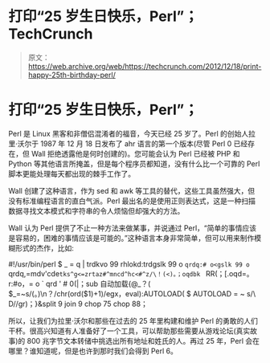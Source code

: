 # 打印“25 岁生日快乐，Perl”；TechCrunch

> 原文：<https://web.archive.org/web/https://techcrunch.com/2012/12/18/print-happy-25th-birthday-perl/>

# 打印“25 岁生日快乐，Perl”；

Perl 是 Linux 黑客和非僧侣混淆者的福音，今天已经 25 岁了。Perl 的创始人拉里·沃尔于 1987 年 12 月 18 日发布了 ahr 语言的第一个版本(尽管 Perl 0 已经存在，但 Wall 拒绝透露他是何时创建的)。您可能会认为 Perl 已经被 PHP 和 Python 等其他语言所掩盖，但是每个程序员都知道，没有什么比一个可靠的 Perl 脚本更能处理每天都出现的棘手工作了。

Wall 创建了这种语言，作为 sed 和 awk 等工具的替代，这些工具虽然强大，但没有标准编程语言的直白气派。Perl 最出名的是使用正则表达式，这是一种扫描数据寻找文本模式和字符串的令人烦恼但却强大的方法。

Wall 认为 Perl 提供了不止一种方法来做某事，并说通过 Perl，“简单的事情应该是容易的，困难的事情应该是可能的。”这种语言本身非常简单，但可以用来制作模糊形式的杰作，比如:

#!/usr/bin/perl
$ _ = q | trdkvo 99 rhlokd:trdgslk 99 o ` qrdq:# o<gslk 99 o `
qrdq,=mdv'cde`tks^g<=zrtaz#^mncd^hc<#^z/\！(<)。；oqdbk ` RR(；[.oqd=。r:#o，= o ` qrd ' # 0(|；sub 自动加载{@_？(
$_=~s/(。)\n？/chr(ord($1)+1)/egx，eval):AUTOLOAD(
$ AUTOLOAD = ~ s/\ D//gr)；}&split 9 join 9 chop 75 chop 88；

所以，让我们为拉里·沃尔和那些在过去的 25 年里构建和维护 Perl 的勇敢的人们干杯。很高兴知道有人准备好了一个工具，可以帮助那些需要从游戏论坛(真实故事)的 800 兆字节文本转储中挑选出所有地址和姓氏的人。再过 25 年，Perl 会在哪里？谁知道呢，但是也许到那时我们会得到 Perl 6。